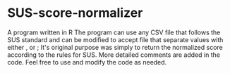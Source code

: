 # SUS-score-normalizer
A program written in R
The program can use any CSV file that follows the SUS standard and can be modified to accept file that separate values with either , or ;
It's original purpose was simply to return the normalized score according to the rules for SUS.
More detailed comments are added in the code.
Feel free to use and modify the code as needed.
